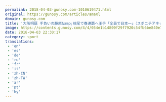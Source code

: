 ```yaml
---
permalink: 2018-04-03-gunosy.com-1010619471.html
original: https://gunosy.com/articles/amaXl
domain: gunosy.com
title: '大阪桐蔭 手負いの藤原&amp;根尾で春連覇へ王手「全員で日本一」（スポニチアネックス） - グノシー'
image: https://contents.gunosy.com/4/4/054e1b14809f29f7920c54fb6be840e7_content.jpg
date: 2018-04-03 22:30:17
category: sport
translations: 
 - 'en'
 - 'es'
 - 'de'
 - 'ru'
 - 'fr'
 - 'it'
 - 'zh-CN'
 - 'zh-TW'
 - 'ar'
 - 'pt'
 - 'hy'
---
```


